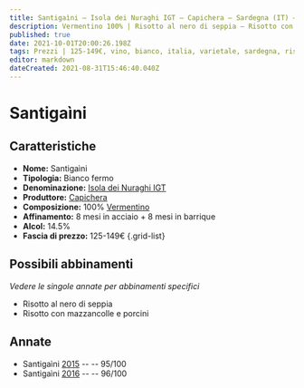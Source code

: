 ```yaml
---
title: Santigaìni – Isola dei Nuraghi IGT – Capichera – Sardegna (IT) – 125-149€ – 5★
description: Vermentino 100% | Risotto al nero di seppia – Risotto con mazzancolle e porcini
published: true
date: 2021-10-01T20:00:26.198Z
tags: Prezzi | 125-149€, vino, bianco, italia, varietale, sardegna, risotto al nero di seppia, fermo, Valutazioni | 5 stelle, vermentino, Risotto con mazzancolle e porcini
editor: markdown
dateCreated: 2021-08-31T15:46:40.040Z
---
```


# Santigaìni

## Caratteristiche
- **Nome:** Santigaìni 
- **Tipologia:** Bianco fermo
- **Denominazione:** [Isola dei Nuraghi IGT](/denominazioni/Italia/Sardegna/IGT/Isola-dei-Nuraghi)
- **Produttore:** [Capichera](/produttori/Italia/Sardegna/Capichera) 
- **Composizione:** 100% [Vermentino](/vitigni/Italia/bacca-bianca/vermentino)
- **Affinamento:** 8 mesi in acciaio + 8 mesi in barrique 
- **Alcol:** 14.5%
- **Fascia di prezzo:** 125-149€
{.grid-list}



## Possibili abbinamenti
*Vedere le singole annate per abbinamenti specifici*

- Risotto al nero di seppia
- Risotto con mazzancolle e porcini

## Annate
- Santigaìni [2015](vini/Italia/Sardegna/Capichera/Santigaini/2015) -- <span class="star-5"></span> -- 95/100
- Santigaìni [2016](vini/Italia/Sardegna/Capichera/Santigaini/2016) -- <span class="star-5"></span> -- 96/100


